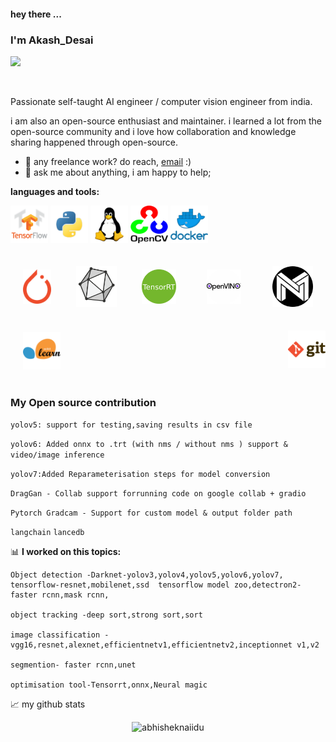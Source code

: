 #### hey there ...
### I'm Akash_Desai 

![](https://komarev.com/ghpvc/?username=akashAD98)


<br />

Passionate self-taught AI engineer / computer vision engineer from india.

i am also an open-source enthusiast and maintainer. i learned a lot from the open-source community and i love how collaboration and knowledge sharing happened through open-source.


  
- 💼 any freelance work? do reach, [email](mailto:aksdesai1998@gmail.com) :)
- 💬 ask me about anything, i am happy to help;

**languages and tools:**  

<code><img height="60" src="https://raw.githubusercontent.com/github/explore/80688e429a7d4ef2fca1e82350fe8e3517d3494d/topics/tensorflow/tensorflow.png"></code>
<code><img height="60" src="https://raw.githubusercontent.com/github/explore/80688e429a7d4ef2fca1e82350fe8e3517d3494d/topics/python/python.png"></code>
<code><img height="60" src="https://raw.githubusercontent.com/github/explore/80688e429a7d4ef2fca1e82350fe8e3517d3494d/topics/linux/linux.png"></code>
<code><img height="60" src="https://raw.githubusercontent.com/github/explore/80688e429a7d4ef2fca1e82350fe8e3517d3494d/topics/opencv/opencv.png"></code>
<code><img height="60" src="https://raw.githubusercontent.com/github/explore/80688e429a7d4ef2fca1e82350fe8e3517d3494d/topics/docker/docker.png"></code>
<div style="display: flex; flex-wrap: wrap; align-items: center; justify-content: space-between;">
<img width="45px" align="left" style="padding: 20px" src="images/pytorch.png" />
<img width="65px" align="left" style="padding: 10px" src="images/onnx.png"/>
<img width="55px" align="left" style="padding: 20px" src="images/bktrt.png" />
<img width="55px" align="left" style="padding: 20px" src="images/openvino.png" />
<img width="65px" align="left" style="padding: 20px" src="images/neural_magic.png" />
<!-- <img width="80px" align="left" style="padding: 20px" src="images/colab.png"/> -->
<img width="60px" align="left" style="padding: 20px" src="images/sklearn.png" />
<code><img height="60" src="https://raw.githubusercontent.com/github/explore/80688e429a7d4ef2fca1e82350fe8e3517d3494d/topics/git/git.png"></code>
</div>


### My Open source contribution

```yolov5: support for testing,saving results in csv file ```

```yolov6: Added onnx to .trt (with nms / without nms ) support & video/image inference  ```

```yolov7:Added Reparameterisation steps for model conversion``` 

```DragGan - Collab support forrunning code on google collab + gradio ```

```Pytorch Gradcam - Support for custom model & output folder path```

``` langchain ```
``` lancedb ```

📊 **I worked on this topics:**
<!--START_SECTION:waka-->

```text
Object detection -Darknet-yolov3,yolov4,yolov5,yolov6,yolov7,
tensorflow-resnet,mobilenet,ssd  tensorflow model zoo,detectron2-faster rcnn,mask rcnn,      

object tracking -deep sort,strong sort,sort   

image classification -vgg16,resnet,alexnet,efficientnetv1,efficientnetv2,inceptionnet v1,v2       

segmention- faster rcnn,unet

optimisation tool-Tensorrt,onnx,Neural magic
```


<!--END_SECTION:waka-->


📈 my github stats

<p align="center"> <img src="https://github-readme-stats.vercel.app/api?username=akashAD98&show_icons=true&theme=gotham" alt="abhisheknaiidu" />




